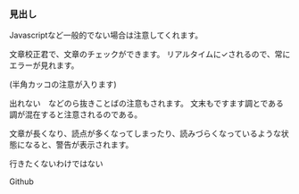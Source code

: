### 見出し

Javascriptなど一般的でない場合は注意してくれます。

文章校正君で、文章のチェックができます。
リアルタイムに✓されるので、常にエラーが見れます。

(半角カッコの注意が入ります)

出れない　などのら抜きことばの注意もされます。
文末もですます調とである調が混在すると注意されるのである。

文章が長くなり、読点が多くなってしまったり、読みづらくなっているような状態になると、警告が表示されます。

行きたくないわけではない

Github